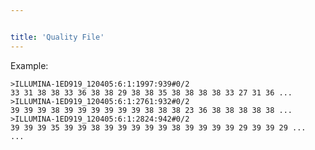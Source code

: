 ```yaml
---


title: 'Quality File'
---
```

Example:

    >ILLUMINA-1ED919_120405:6:1:1997:939#0/2
    33 31 38 38 33 36 38 38 29 38 38 35 38 38 38 38 33 27 31 36 ...
    >ILLUMINA-1ED919_120405:6:1:2761:932#0/2
    39 39 39 38 39 39 39 39 39 39 38 38 38 23 36 38 38 38 38 38 ...
    >ILLUMINA-1ED919_120405:6:1:2824:942#0/2
    39 39 39 35 39 39 38 39 39 39 39 39 38 39 39 39 39 29 39 39 29 ...
    ...
